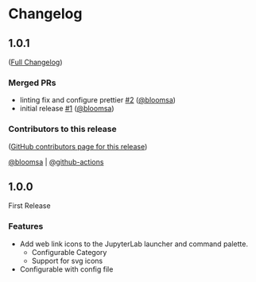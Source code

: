 # Changelog

<!-- <START NEW CHANGELOG ENTRY> -->

## 1.0.1

([Full Changelog](https://github.com/bloomsa/launcher-links/compare/772d45097cae9c490404286ad2ed2b76628ce703...e41d944bb409cc0c5cf95b743fd45df9d66b5261))

### Merged PRs

- linting fix and configure prettier [#2](https://github.com/bloomsa/launcher-links/pull/2) ([@bloomsa](https://github.com/bloomsa))
- initial release [#1](https://github.com/bloomsa/launcher-links/pull/1) ([@bloomsa](https://github.com/bloomsa))

### Contributors to this release

([GitHub contributors page for this release](https://github.com/bloomsa/launcher-links/graphs/contributors?from=2025-03-24&to=2025-09-20&type=c))

[@bloomsa](https://github.com/search?q=repo%3Abloomsa%2Flauncher-links+involves%3Abloomsa+updated%3A2025-03-24..2025-09-20&type=Issues) | [@github-actions](https://github.com/search?q=repo%3Abloomsa%2Flauncher-links+involves%3Agithub-actions+updated%3A2025-03-24..2025-09-20&type=Issues)

<!-- <END NEW CHANGELOG ENTRY> -->

## 1.0.0

First Release

### Features

- Add web link icons to the JupyterLab launcher and command palette.
  - Configurable Category
  - Support for svg icons
- Configurable with config file
